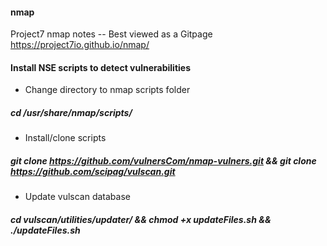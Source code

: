 #### nmap
 Project7 nmap notes -- Best viewed as a Gitpage  https://project7io.github.io/nmap/

#### Install NSE scripts to detect vulnerabilities

- Change directory to nmap scripts folder
##### cd /usr/share/nmap/scripts/

- Install/clone scripts
##### git clone https://github.com/vulnersCom/nmap-vulners.git && git clone https://github.com/scipag/vulscan.git 

- Update vulscan database
##### cd vulscan/utilities/updater/ && chmod +x updateFiles.sh && ./updateFiles.sh
##### 
